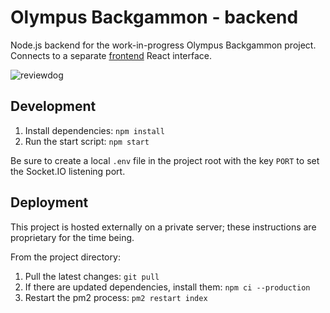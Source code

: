 # Olympus Backgammon - backend

Node.js backend for the work-in-progress Olympus Backgammon project. Connects to a separate [frontend](https://github.com/michaelti/olympus-backgammon-frontend) React interface.

![reviewdog](https://github.com/michaelti/olympus-backgammon-backend/workflows/reviewdog/badge.svg)

## Development

1. Install dependencies: `npm install`
2. Run the start script: `npm start`

Be sure to create a local `.env` file in the project root with the key `PORT` to set the Socket.IO listening port.

## Deployment

This project is hosted externally on a private server; these instructions are proprietary for the time being.

From the project directory:

1. Pull the latest changes: `git pull`
2. If there are updated dependencies, install them: `npm ci --production`
3. Restart the pm2 process: `pm2 restart index`

